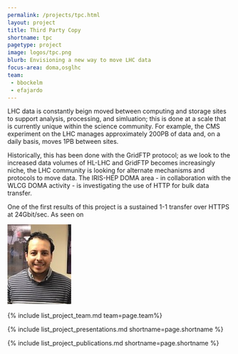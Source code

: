 ```yaml
---
permalink: /projects/tpc.html
layout: project
title: Third Party Copy
shortname: tpc
pagetype: project
image: logos/tpc.png
blurb: Envisioning a new way to move LHC data
focus-area: doma,osglhc
team:
 - bbockelm
 - efajardo
---
```


LHC data is constantly beign moved between computing and storage sites
to support analysis, processing, and simluation; this is done at a scale
that is currently unique within the science community.  For example, the
CMS experiment on the LHC manages approximately 200PB of data and, on a
daily basis, moves 1PB between sites.

Historically, this has been done with the GridFTP protocol; as we look
to the increased data volumes of HL-LHC and GridFTP becomes increasingly
niche, the LHC community is looking for alternate mechanisms and protocols
to move data.  The IRIS-HEP DOMA area - in collaboration with the WLCG DOMA
activity - is investigating the use of HTTP for bulk data transfer.

One of the first results of this project is a sustained 1-1 transfer over HTTPS
at 24Gbit/sec. As seen on

![TPC over HTTPS](/assets/images/team/Edgar-Fajardo.jpeg)

{% include list_project_team.md team=page.team%}

{% include list_project_presentations.md shortname=page.shortname %}

{% include list_project_publications.md shortname=page.shortname %}
